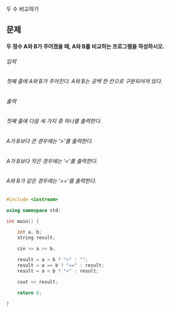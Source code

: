 두 수 비교하기
## 문제
#### 두 정수 A와 B가 주어졌을 때, A와 B를 비교하는 프로그램을 작성하시오.
###### 입력
###### 첫째 줄에 A와 B가 주어진다. A와 B는 공백 한 칸으로 구분되어져 있다.
###### 출력
###### 첫째 줄에 다음 세 가지 중 하나를 출력한다.
###### A가 B보다 큰 경우에는 '>'를 출력한다.
###### A가 B보다 작은 경우에는 '<'를 출력한다.
###### A와 B가 같은 경우에는 '=='를 출력한다.

```c++
#include <iostream>

using namespace std;

int main() {

	int a, b;
	string result;

	cin >> a >> b;

	result = a > b ? ">" : "";
	result = a == b ? "==" : result;
	result = a < b ? "<" : result;

	cout << result;

	return 0;

}
```
